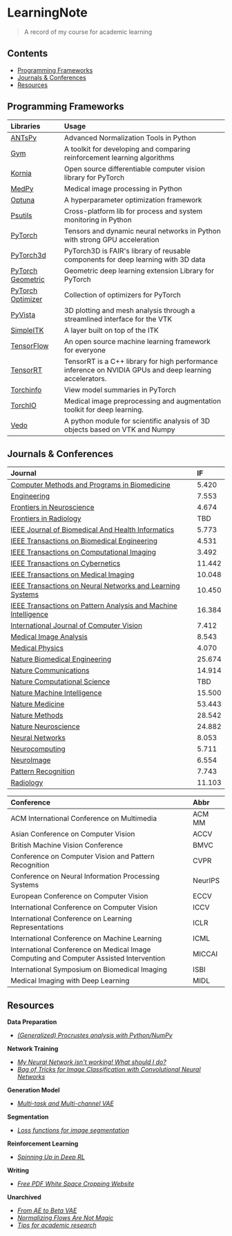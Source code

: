 # LearningNote
> A record of my course for academic learning

## Contents
- [Programming Frameworks](#program)
- [Journals & Conferences](#journal)
- [Resources](#resource)

## <span id = "program">Programming Frameworks</span>

| Libraries | Usage |
| :- | :- |
|[ANTsPy](https://github.com/ANTsX/ANTsPy)|Advanced Normalization Tools in Python|
|[Gym](https://gym.openai.com/)|A toolkit for developing and comparing reinforcement learning algorithms|
|[Kornia](https://kornia.github.io//)|Open source differentiable computer vision library for PyTorch|
|[MedPy](https://github.com/loli/medpy)|Medical image processing in Python|
|[Optuna](https://optuna.org/) | A hyperparameter optimization framework |
|[Psutils](https://github.com/giampaolo/psutil)|Cross-platform lib for process and system monitoring in Python|
|[PyTorch](https://pytorch.org/)|Tensors and dynamic neural networks in Python with strong GPU acceleration| 
|[PyTorch3d](https://pytorch3d.org/)| PyTorch3D is FAIR's library of reusable components for deep learning with 3D data | 
|[PyTorch Geometric](https://pytorch-geometric.readthedocs.io/en/latest/) | Geometric deep learning extension Library for PyTorch |
|[PyTorch Optimizer](https://pytorch-optimizer.readthedocs.io/en/latest/)|  Collection of optimizers for PyTorch |
|[PyVista](https://docs.pyvista.org/)|3D plotting and mesh analysis through a streamlined interface for the VTK|
|[SimpleITK](https://simpleitk.org/)| A layer built on top of the ITK|
|[TensorFlow](https://www.tensorflow.org/)|An open source machine learning framework for everyone|
|[TensorRT](https://developer.nvidia.com/tensorrt)|TensorRT is a C++ library for high performance inference on NVIDIA GPUs and deep learning accelerators.|
|[Torchinfo](https://github.com/TylerYep/torchinfo)|View model summaries in PyTorch|
|[TorchIO](https://torchio.readthedocs.io/)| Medical image preprocessing and augmentation toolkit for deep learning.|
|[Vedo](https://vedo.embl.es/) | A python module for scientific analysis of 3D objects based on VTK and Numpy |


## <span id = "journal">Journals & Conferences</span>

| Journal | IF |
| :- | :- |
| [Computer Methods and Programs in Biomedicine](https://www.journals.elsevier.com/computer-methods-and-programs-in-biomedicine) | 5.420 |
| [Engineering](https://www.journals.elsevier.com/engineering/) | 7.553 | 
| [Frontiers in Neuroscience](https://www.frontiersin.org/journals/neuroscience) | 4.674 |
| [Frontiers in Radiology](https://www.frontiersin.org/journals/radiology) | TBD |
| [IEEE Journal of Biomedical And Health Informatics](https://www.embs.org/jbhi/) | 5.773 | 
| [IEEE Transactions on Biomedical Engineering](https://www.embs.org/tbme/) | 4.531 |
| [IEEE Transactions on Computational Imaging](https://ieeexplore.ieee.org/xpl/RecentIssue.jsp?punumber=6745852) | 3.492 |
| [IEEE Transactions on Cybernetics](https://ieeexplore.ieee.org/xpl/RecentIssue.jsp?punumber=6221036) | 11.442 |
| [IEEE Transactions on Medical Imaging](https://www.embs.org/tmi/) | 10.048 |
| [IEEE Transactions on Neural Networks and Learning Systems](https://cis.ieee.org/publications/t-neural-networks-and-learning-systems) | 10.450 |
| [IEEE Transactions on Pattern Analysis and Machine Intelligence](https://ieeexplore.ieee.org/xpl/RecentIssue.jsp?punumber=34) | 16.384 |
| [International Journal of Computer Vision](https://www.springer.com/journal/11263) | 	7.412 |
| [Medical Image Analysis](https://www.journals.elsevier.com/medical-image-analysis) | 8.543 |
| [Medical Physics](https://aapm.onlinelibrary.wiley.com/journal/24734209) | 	4.070 |
| [Nature Biomedical Engineering](https://www.nature.com/natbiomedeng/) | 25.674| 
| [Nature Communications](https://www.nature.com/ncomms/)| 14.914 |
| [Nature Computational Science](https://www.nature.com/natcomputsci) | TBD |
| [Nature Machine Intelligence](https://www.nature.com/natmachintell/) |15.500 |
| [Nature Medicine](https://www.nature.com/nm/) | 53.443 |
| [Nature Methods](https://www.nature.com/nmeth/) | 28.542 |
| [Nature Neuroscience](https://www.nature.com/neuro/) |24.882 |
| [Neural Networks](https://www.sciencedirect.com/journal/neural-networks) | 8.053 |
| [Neurocomputing](https://www.journals.elsevier.com/neurocomputing) | 5.711| 
| [NeuroImage](https://www.journals.elsevier.com/neuroimage) | 6.554 |
| [Pattern Recognition](https://www.journals.elsevier.com/pattern-recognition) | 7.743 | 
| [Radiology](https://pubs.rsna.org/journal/radiology) | 11.103 |

| Conference | Abbr |
| :- | :- |
|ACM International Conference on Multimedia |ACM MM |
|Asian Conference on Computer Vision|ACCV|
|British Machine Vision Conference|BMVC|
|Conference on Computer Vision and Pattern Recognition | CVPR |
|Conference on Neural Information Processing Systems|NeurIPS|
|European Conference on Computer Vision|ECCV|
|International Conference on Computer Vision | ICCV |
|International Conference on Learning Representations|ICLR|
|International Conference on Machine Learning| ICML |
|International Conference on Medical Image Computing and Computer Assisted Intervention| MICCAI |
|International Symposium on Biomedical Imaging|ISBI|
|Medical Imaging with Deep Learning| MIDL |

## <span id = "resource">Resources</span>
**Data Preparation**
- [*(Generalized) Procrustes analysis with Python/NumPy*](https://medium.com/@olga_kravchenko/generalized-procrustes-analysis-with-python-numpy-c571e8e8a421)

**Network Training** 
- [*My Neural Network isn't working! What should I do?*](http://theorangeduck.com/page/neural-network-not-working)
- [*Bag of Tricks for Image Classification with Convolutional Neural Networks*](https://openaccess.thecvf.com/content_CVPR_2019/papers/He_Bag_of_Tricks_for_Image_Classification_with_Convolutional_Neural_Networks_CVPR_2019_paper.pdf)

**Generation Model**
- [*Multi-task and Multi-channel VAE*](https://github.com/ggbioing/mcvae)

**Segmentation**
- [*Loss functions for image segmentation*](https://github.com/JunMa11/SegLoss)

**Reinforcement Learning**
- [*Spinning Up in Deep RL*](https://spinningup.openai.com/en/latest/spinningup/rl_intro.html)

**Writing**
- [*Free PDF White Space Cropping Website*](https://croppdf.com/)

**Unarchived**
- [*From AE to Beta VAE*](https://lilianweng.github.io/lil-log/2018/08/12/from-autoencoder-to-beta-vae.html)
- [*Normalizing Flows Are Not Magic*](https://medium.com/swlh/normalizing-flows-are-not-magic-22752d0c924)
- [*Tips for academic research*](https://github.com/jbhuang0604/awesome-tips)





